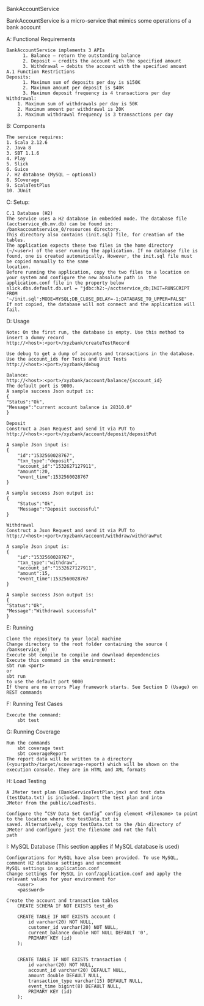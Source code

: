 BankAccountService

BankAccountService is a micro-service that mimics some operations of a bank account

A: Functional Requirements

	BankAccountService implements 3 APIs
		  1. Balance – return the outstanding balance
		  2. Deposit – credits the account with the specified amount
		  3. Withdrawal – debits the account with the specified amount
	A.1 Function Restrictions
	Deposits:
		  1. Maximum sum of deposits per day is $150K
		  2. Maximum amount per deposit is $40K
		  3. Maximum deposit frequency is 4 transactions per day
	Withdrawal:
		1. Maximum sum of withdrawals per day is 50K
		2. Maximum amount per withdrawal is 20K
		3. Maximum withdrawal frequency is 3 transactions per day
B: Components

	The service requires:
	1. Scala 2.12.6
	2. Java 8
	3. SBT 1.1.6
	4. Play
	5. Slick
	6. Guice
	7. H2 database (MySQL – optional)
	8. SCoverage
	9. ScalaTestPlus
	10. JUnit
C: Setup:

	C.1 Database (H2)
	The service uses a H2 database in embedded mode. The database file (acctservice_db.mv.db) can be found in:
	/bankaccountservice_0/resources directory. 
    This directory also contains (init.sql) file, for creation of the tables.
	The application expects these two files in the home directory (~/<user>) of the user running the application. If no	database file is found, one is created automatically. However, the init.sql file must be copied manually to the same
	location.
	Before running the application, copy the two files to a location on your system and configure the new absolute path in	the application.conf file in the property below
	slick.dbs.default.db.url = "jdbc:h2:~/acctservice_db;INIT=RUNSCRIPT FROM
	'~/init.sql';MODE=MYSQL;DB_CLOSE_DELAY=-1;DATABASE_TO_UPPER=FALSE"
	If not copied, the database will not connect and the application will fail.
    
D: Usage

	Note: On the first run, the database is empty. Use this method to insert a dummy record
	http://<host>:<port>/xyzbank/createTestRecord
	
	Use debug to get a dump of accounts and transactions in the database. Use the account_ids for Tests and Unit Tests
	http://<host>:<port>/xyzbank/debug
	
	Balance:
	http://<host>:<port>/xyzbank/account/balance/{account_id}
	The default port is 9000.
	A sample success Json output is:
	{
	"Status":"Ok",
	"Message":"current account balance is 28310.0"
	}
	
	Deposit
	Construct a Json Request and send it via PUT to
	http://<host>:<port>/xyzbank/account/deposit/depositPut
	
	A sample Json input is:
	{
		"id":"1532560028767",
		"txn_type":"deposit",
		"account_id":"1532627127911",
		"amount":20,
		"event_time":1532560028767
	}
	
	A sample success Json output is:
	{
		"Status":"Ok",
		"Message":"Deposit successful"
	}
	
	Withdrawal
	Construct a Json Request and send it via PUT to
	http://<host>:<port>/xyzbank/account/withdraw/withdrawPut
	
	A sample Json input is:
	{
		"id":"1532560028767",
		"txn_type":"withdraw",
		"account_id":"1532627127911",
		"amount":15,
		"event_time":1532560028767
	}
	
	A sample success Json output is:
	{
	"Status":"Ok",
	"Message":"Withdrawal successful"
	}
E: Running

	Clone the repository to your local machine
	Change directory to the root folder containing the source ( /bankservice_0)
	Execute sbt compile to compile and download dependencies
	Execute this command in the environment:
	sbt run <port>
	or
	sbt run
	to use the default port 9000
	If there are no errors Play framework starts. See Section D (Usage) on REST commands
    
F: Running Test Cases

	Execute the command:
		sbt test

G: Running Coverage

	Run the commands
		sbt coverage test
		sbt coverageReport
	The report data will be written to a directory (<yourpath>/target/scoverage-report) which will be shown on the
	execution console. They are in HTML and XML formats

H: Load Testing

	A JMeter test plan (BankServiceTestPlan.jmx) and test data (testData.txt) is included. Import the test plan and into
	JMeter from the public/LoadTests.
	
	Configure the “CSV Data Set Config” config element <Filename> to point to the location where the testData.txt is
	saved. Alternatively, copy testData.txt to the /bin directory of JMeter and configure just the filename and not the full
	path

I: MySQL Database (This section applies if MySQL database is used)

	Configurations for MySQL have also been provided. To use MySQL, comment H2 database settings and uncomment
	MySQL settings in application.conf
	Change settings for MySQL in conf/application.conf and apply the relevant values for your environment for
		<user>
		<password>

	Create the account and transaction tables
		CREATE SCHEMA IF NOT EXISTS test_db
		
		CREATE TABLE IF NOT EXISTS account (
			id varchar(20) NOT NULL,
			customer_id varchar(20) NOT NULL,
			current_balance double NOT NULL DEFAULT '0',
			PRIMARY KEY (id)
		);
		
		
		CREATE TABLE IF NOT EXISTS transaction (
			id varchar(20) NOT NULL,
			account_id varchar(20) DEFAULT NULL,
			amount double DEFAULT NULL,
			transaction_type varchar(15) DEFAULT NULL,
			event_time bigint(8) DEFAULT NULL,
			PRIMARY KEY (id)
		);
